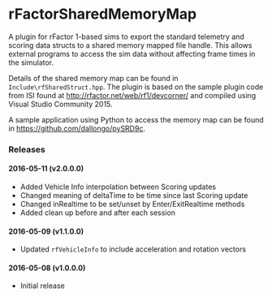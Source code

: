 # rFactorSharedMemoryMap

A plugin for rFactor 1-based sims to export the standard telemetry and scoring data structs to a shared memory mapped file handle.
This allows external programs to access the sim data without affecting frame times in the simulator.

Details of the shared memory map can be found in `Include\rfSharedStruct.hpp`. The plugin is based on the sample plugin code from ISI found at http://rfactor.net/web/rf1/devcorner/ and compiled using Visual Studio Community 2015.

A sample application using Python to access the memory map can be found in https://github.com/dallongo/pySRD9c.

### Releases
#### 2016-05-11 (v2.0.0.0)

* Added Vehicle Info interpolation between Scoring updates
* Changed meaning of deltaTime to be time since last Scoring update
* Changed inRealtime to be set/unset by Enter/ExitRealtime methods
* Added clean up before and after each session

#### 2016-05-09 (v1.1.0.0)

* Updated `rfVehicleInfo` to include acceleration and rotation vectors

#### 2016-05-08 (v1.0.0.0)

* Initial release
